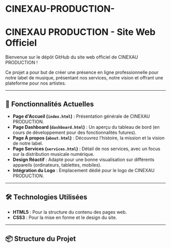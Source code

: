 # CINEXAU-PRODUCTION-
# CINEXAU PRODUCTION - Site Web Officiel

Bienvenue sur le dépôt GitHub du site web officiel de CINEXAU PRODUCTION !

Ce projet a pour but de créer une présence en ligne professionnelle pour notre label de musique, présentant nos services, notre vision et offrant une plateforme pour nos artistes.

---

## 🚀 Fonctionnalités Actuelles

* **Page d'Accueil (`index.html`)** : Présentation générale de CINEXAU PRODUCTION.
* **Page Dashboard (`dashboard.html`)** : Un aperçu du tableau de bord (en cours de développement pour des fonctionnalités futures).
* **Page À propos (`about.html`)** : Découvrez l'histoire, la mission et la vision de notre label.
* **Page Services (`services.html`)** : Détail de nos services, avec un focus sur la distribution musicale numérique.
* **Design Réactif** : Adapté pour une bonne visualisation sur différents appareils (ordinateurs, tablettes, mobiles).
* **Intégration du Logo** : Emplacement dédié pour le logo de CINEXAU PRODUCTION.

---

## 🛠️ Technologies Utilisées

* **HTML5** : Pour la structure du contenu des pages web.
* **CSS3** : Pour la mise en forme et le design du site.

---

## 📦 Structure du Projet

